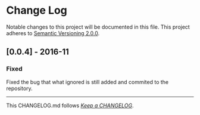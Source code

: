 #   Change Log

Notable changes to this project will be documented in this file. This project adheres to [Semantic Versioning 2.0.0](http://semver.org/).

##	[0.0.4] - 2016-11

###	Fixed

Fixed the bug that what ignored is still added and commited to the repository.

---
This CHANGELOG.md follows [*Keep a CHANGELOG*](http://keepachangelog.com/).
